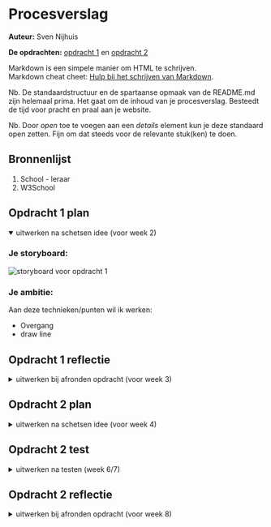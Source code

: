 # Procesverslag
**Auteur:** Sven Nijhuis

**De opdrachten:** [opdracht 1](https://svennijhuis.github.io/Animtion-Jordan-logo/) en [opdracht 2](opdracht2/index.html)


Markdown is een simpele manier om HTML te schrijven.  
Markdown cheat cheet: [Hulp bij het schrijven van Markdown](https://github.com/adam-p/markdown-here/wiki/Markdown-Cheatsheet).

Nb. De standaardstructuur en de spartaanse opmaak van de README.md zijn helemaal prima. Het gaat om de inhoud van je procesverslag. Besteedt de tijd voor pracht en praal aan je website.

Nb. Door *open* toe te voegen aan een *details* element kun je deze standaard open zetten. Fijn om dat steeds voor de relevante stuk(ken) te doen.



## Bronnenlijst
  1. School - leraar
  2. W3School



## Opdracht 1 plan

<details open>
  <summary>uitwerken na schetsen idee (voor week 2)</summary>


  ### Je storyboard:
  <img src="readme-images/dummy-plaatje.svg" width="375px" alt="storyboard voor opdracht 1">


  ### Je ambitie: 
  Aan deze technieken/punten wil ik werken:
  - Overgang
  - draw line
 
</details>



## Opdracht 1 reflectie

<details>
  <summary>uitwerken bij afronden opdracht (voor week 3)</summary>

  ### Mijn animatie board die ik ging maken:
  <img src="images/flow.png" width="375px" alt="flow opdracht 1">


  ### Dit ging goed/Heb ik geleerd: 
  - Ik heb geleerd om meerdere animties in een te voegen.
  - Om een line om een svg te vormen.
  - Overgang met background letters
  - line om html heen.


  ### wat vond ik lastig: 
  - Ik heb geleerd om meerdere animties in een te voegen.
  - Om een line om een svg te vormen.
  - Overgang met background letters
  - line om html heen.



  ### Je uitkomst - karakteristiek screenshot(s):
  <img src="images/einde-animatie.png" width="375px" alt="uitomst opdracht 1">

  ### Dit was lastig/Is niet gelukt:
  Alles is gelukt wat ik wilde.

</details>



## Opdracht 2 plan

<details>
  <summary>uitwerken na schetsen idee (voor week 4)</summary>


  ### Je ontwerp:
  <img src="readme-images/dummy-plaatje.svg" width="375px" alt="ontwerp opdracht 2">


  ### Je ambitie: 
  Aan deze technieken/punten wil ik werken:
  - punt 1
  - punt 2
  - nog een punt
  - ...
</details>



## Opdracht 2 test

<details>
  <summary>uitwerken na testen (week 6/7)</summary>

  Neem minimaal 5 bevindingen op:



  ### Bevinding 1:
  Omschrijving van wat er nog niet orde was (tekst en afbeeding(en)).

  #### oplossing:
  Beschrijving hoe je het hebt hebt opgelost of als het niet gelukt is hoe je het zou oplossen (tekst en afbeeding(en)).



  ### Bevinding 2:
  Omschrijving van wat er nog niet orde was (tekst en afbeeding(en)).

  #### oplossing:
  Beschrijving hoe je het hebt hebt opgelost of als het niet gelukt is hoe je het zou oplossen (tekst en afbeeding(en)).



  ### Bevinding 3:
  ...
</details>



## Opdracht 2 reflectie

<details>
  <summary>uitwerken bij afronden opdracht (voor week 8)</summary>

  ### Je uitkomst - karakteristiek screenshot(s):
  <img src="readme-images/dummy-plaatje.svg" width="375px" alt="uitkomst opdracht 2">


  ### Dit ging goed/Heb ik geleerd: 
  Korte omschrijving met plaatje(s)

  <img src="readme-images/dummy-plaatje.svg" width="375px" alt="top">


  ### Dit was lastig/Is niet gelukt:
  Korte omschrijving met plaatje(s)

  <img src="readme-images/dummy-plaatje.svg" width="375px" alt="bummer">
</details>